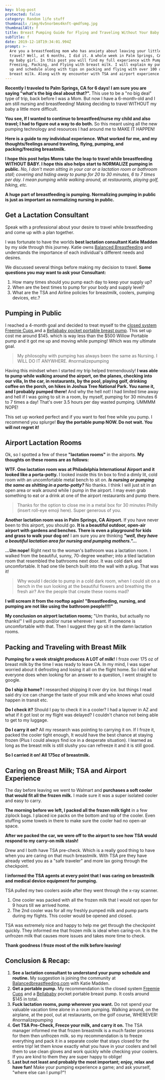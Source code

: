 ```yaml
---
key: blog-post
protected: false
category: Random life stuff
thumbnail: /img/6v5norbms4knft-qmdfsmg.jpg
thumbnailAlt: f
title: Breast Pumping Guide for Flying and Traveling Without Your Baby
subTitle: f
date: 2019-12-18T19:34:01.994Z
prompt: >-
  Are you a breastfeeding mom who has anxiety about leaving your little one to
  travel? Well, at 6 months, I did it. A whole week in Palm Springs, CA with out
  my baby girl. In this post you will find my full experience with Pumping,
  Freezing, Packing, and Flying with breast milk. I will explain my pumping set
  up and schedule along with tips on packing and flying with over 100 oz of
  breast milk. Along with my encounter with TSA and airport experience.
---
```

**Recently I traveled to Palm Springs, CA for 6 days! I am sure you are saying "what's the big deal about that?".** This use to be a "no big deal" type of trip, back before I was a Mom. But now I have a 6-month-old and I am still nursing and breastfeeding! Making deciding to travel WITHOUT my baby a little more difficult. 

**You see, If I wanted to continue to breastfeed/nurse my child and also travel; I had to figure out a way to do both.** So this meant using all the new pumping technology and resources I had around me to MAKE IT HAPPEN!

**Here is a guide to my individual experience. What worked for me, and my thoughts/feelings around traveling, flying, pumping, and packing/freezing breastmilk.** 

**I hope this post helps Moms take the leap to travel while breastfeeding WITHOUT BABY. I hope this also helps start to NORMALIZE pumping in public.** _No, I don't mean sitting in your car or a lactation room or bathroom stall; covering and hiding away to pump for 20 to 30 minutes, 6 to 7 times per day. I mean pumping while walking around, at restaurants, playing golf, hiking, etc._ 

**A huge part of breastfeeding is pumping. Normalizing pumping in public is just as important as normalizing nursing in public.**

## Get a Lactation Consultant

Speak with a professional about your desire to travel while breastfeeding and come up with a plan together. 

I was fortunate to have the worlds **best lactation consultant Katie Madden** by my side through this journey. Katie owns [Balanced Breastfeeding](https://balancedbreastfeeding.com/) and understands the importance of each individual's different needs and desires. 

We discussed several things before making my decision to travel. **Some questions you may want to ask your Consultant:**

1. How many times should you pump each day to keep your supply up? 
2. When are the best times to pump for your body and supply level? 
3. What are the TSA and Airline policies for breastmilk, coolers, pumping devices, etc.?

## Pumping in Public

I reached a 4-month goal and decided to treat myself to the [closed system Freemie Cups ](https://freemie.com/collections/freemie-cups-for-your-pump/products/freemie-closed-system-collection-cup-set)and a [Bellababy pocket portable breast pump](https://www.amazon.com/Bellababy-Electric-Hanging-Adpaters-Changers/dp/B07TD4P8DS). This set up cost me around $145. which is way less than the $500 Willow Portable pump and it got me up and moving while pumping! Which was my ultimate goal.

> My philosophy with pumping has always been the same as Nursing. I WILL DO IT ANYWHERE. #normalizepumping

Having this mindset when I started my trip helped tremendously! **I was able to pump while walking around the airport, on the planes, checking into our villa, In the car, in restaurants, by the pool, playing golf, drinking coffee on the porch, on hikes in Joshua Tree National Park. You name it, and I probably pumped there!** And why the hell not! I had limited time away and hell if I was going to sit in a room, by myself, pumping for 30 minutes 6 to 7 times a day! That's over 3.5 hours per day wasted pumping. UMMMM NOPE!

This set up worked perfect and if you want to feel free while you pump. I recommend you splurge! **Buy the portable pump NOW. Do not wait. You will not regret it!**

## Airport Lactation Rooms

Ok, so I spotted a few of these **"lactation rooms"** in the airports. **My thoughts on these rooms are as follows:**

**WTF. One lactation room was at Philadelphia International Airport and it looked like a porta-potty.** I looked inside this tin box to find a dimly lit, cold room with an uncomfortable metal bench to sit on. **_Is nursing or pumping the same as shitting in a porta-potty?_** No thanks. I think I will just sit in an open area or walk around while I pump in the airport. I may even grab something to eat or a drink at one of the airport restaurants and pump there. 

> Thanks for the option to close me in a metal box for 30 minutes Philly (insert roll-eye emoji here). Super generous of you.

**Another lactation room was in Palm Springs, CA Airport.** If you have never been to this airport, you should go. **It is a beautiful outdoor, open-air airport with gardens and benches. There is even a playground for kids and grass to walk your dog on!** I am sure you are thinking **_"well, they have a beautiful lactation area for nursing and pumping mothers."..._**

**...Um nope!** Right next to the woman's bathroom was a lactation room. I walked from the beautiful, sunny, 70-degree weather; into a tiled lactation room that resembled the bathrooms next door. It was cold dark and uncomfortable. It had one tile bench built into the wall with a plug. That was it! 

> Why would I decide to pump in a cold dark room, when I could sit on a bench in the sun looking at the beautiful flowers and breathing the fresh air? Are the people that create these rooms mad? 

**I will scream it from the rooftop again! "Breastfeeding, nursing, and pumping are not like using the bathroom people!!!!"**

**My conclusion on airport lactation rooms;** "Um thanks, but actually no thanks!" I will pump and/or nurse wherever I want. If someone is uncomfortable with that. Then I suggest they go sit in the damn lactation rooms.

## Packing and Traveling with Breast Milk 

**Pumping for a week straight produces A LOT of milk!** I froze over 175 oz of breast milk by the time I was ready to leave CA. In my mind, I was super worried about it defrosting and losing it all on the flight home. So I did what everyone does when looking for an answer to a question, I went straight to google.

**Do I ship it home?** I researched shipping it over dry ice. but things I read said dry ice can change the taste of your milk and who knows what could happen in transit etc. 

**Do I check it?**  Should I pay to check it in a cooler? I had a layover in AZ and what if it got lost or my flight was delayed? I couldn't chance not being able to get to my luggage.

**Do I carry it on?** All my research was pointing to carrying it on. If I froze it, packed the cooler tight enough, It would have the best chance at staying frozen (Plus I could always find ice in a desperate situation). I learned as long as the breast milk is still slushy you can refreeze it and it is still good. 

**So I carried it on! All 175oz of breastmilk.**

## Caring on Breast Milk; TSA and Airport Experience

The day before leaving we went to Walmart and **purchases a soft cooler that would fit all the frozen milk.** I made sure it was a super isolated cooler and easy to carry.

**The morning before we left, I packed all the frozen milk tight** in a few ziplock bags. I placed ice packs on the bottom and top of the cooler. Even stuffing some towels in there to make sure the cooler had no open-air space. 

**After we packed the car, we were off to the airport to see how TSA would respond to my carry-on milk stash!**

Drew and I both have TSA pre-check. Which is a really good thing to have when you are caring on that much breastmilk. With TSA pre they have already vetted you as a "safe traveler" and more lax going through the checkpoint.

**I informed the TSA agents at every point that I was caring on breastmilk and medical device equipment for pumping.** 

TSA pulled my two coolers aside after they went through the x-ray scanner. 

1. One cooler was packed with all the frozen milk that I would not open for 9 hours till we arrived home. 
2. The 2nd cooler was for all my freshly pumped milk and pump parts during my flights. This cooler would be opened and closed.

TSA was extremely nice and happy to help me get through the checkpoint quickly. They informed me that frozen milk is ideal when caring-on. It is the unfrozen milk that causes more issues and takes more time to check. 

**Thank goodness I froze most of the milk before leaving!** 

## Conclusion & Recap:

1. **See a lactation consultant to understand your pump schedule and routine.** My suggestion is joining the community at [Balancedbreastfeeding.com](https://balancedbreastfeeding.com/) with Katie Madden.
2. **Get a portable pump.** My recommendation is the closed system [Freemie Cups](https://freemie.com/collections/freemie-cups-for-your-pump/products/freemie-closed-system-collection-cup-set) and a [Bellababy](https://www.amazon.com/Bellababy-Electric-Hanging-Adpaters-Changers/dp/B07TD4P8DS) pocket portable breast pump. It costs around $145 in total. 
3. **Fuck lactation rooms, pump wherever you want.** Do not spend your valuable vacation time alone in a room pumping. Walking around, on the airplane, at the pool, out at restaurants, on the golf course, WHEREVER! #normalizepumping 
4. **Get TSA Pre-Check, Freeze your milk, and carry it on.** The TSA manager informed me that frozen breastmilk is a much faster process for them then unfrozen milk. so my recommendation is to freeze everything and pack it in a separate cooler that stays closed for the entire trip! let them know exactly what you have in your coolers and tell them to use clean gloves and work quickly while checking your coolers. If you are kind to them they are super happy to oblige!
5. **Last but not least and probably the most important; enjoy, relax and have fun!** Make your pumping experience a game; and ask yourself, "where else can I pump?"!
